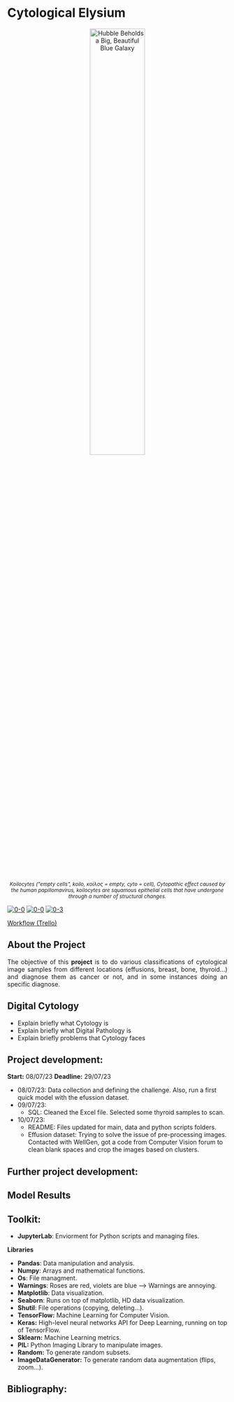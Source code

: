 # Cytological Elysium

<p align="center">
  <img src="https://i.ibb.co/QfLBQ8D/0-3.png" width="50%" alt="Hubble Beholds a Big, Beautiful Blue Galaxy">
  <br>
  <small><em>Koilocytes ("empty cells", koilo, κοίλος = empty, cyto = cell), Cytopathic effect caused by the human papillomavirus, koilocytes are squamous epithelial cells that have undergone through a number of structural changes.</em></small>
</p>

<a href="https://ibb.co/3CDkjQC"><img src="https://i.ibb.co/crGxZVr/0-0.png" alt="0-0" border="0"></a>
<a href="https://ibb.co/3CDkjQC"><img src="https://i.ibb.co/crGxZVr/0-0.png" alt="0-0" border="0"></a>
<a href="https://ibb.co/xDWvLmF"><img src="https://i.ibb.co/QfLBQ8D/0-3.png" alt="0-3" border="0"></a>

[Workflow (Trello)](https://trello.com/b/gm7sl9gX/cells-at-work)

## About the Project
<p style="text-align: justify;">The objective of this <strong>project</strong> is to do various classifications of cytological image samples from different locations (effusions, breast, bone, thyroid...) and diagnose them as cancer or not, and in some instances doing an specific diagnose.
</p>

## Digital Cytology
* Explain briefly what Cytology is
* Explain briefly what Digital Pathology is
* Explain briefly problems that Cytology faces

## Project development:
**Start:** 08/07/23
**Deadline:** 29/07/23
* 08/07/23: Data collection and defining the challenge. Also, run a first quick model with the efussion dataset.
* 09/07/23:
  * SQL: Cleaned the Excel file. Selected some thyroid samples to scan.
* 10/07/23:
  * README: Files updated for main, data and python scripts folders.
  * Effusion dataset: Trying to solve the issue of pre-processing images. Contacted with WellGen, got a code from Computer Vision forum to clean blank spaces and crop the images based on clusters.


 
## Further project development:

## Model Results

## Toolkit:

* **JupyterLab**: Enviorment for Python scripts and managing files.

**Libraries**

* **Pandas**: Data manipulation and analysis.
* **Numpy**: Arrays and mathematical functions.
* **Os**: File managment.
* **Warnings**: Roses are red, violets are blue --> Warnings are annoying.
* **Matplotlib**: Data visualization.
* **Seaborn**: Runs on top of matplotlib, HD data visualization.
* **Shutil**: File operations (copying, deleting...).
* **TensorFlow:** Machine Learning for Computer Vision.
* **Keras:** High-level neural networks API for Deep Learning, running on top of TensorFlow.
* **Sklearn:** Machine Learning metrics.
* **PIL:** Python Imaging Library to manipulate images.
* **Random:** To generate random subsets.
* **ImageDataGenerator:** To generate random data augmentation (flips, zoom...).

## Bibliography:

